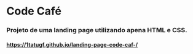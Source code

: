 # Code Café

### Projeto de uma landing page utilizando apena HTML e CSS.

#### https://1tatugf.github.io/landing-page-code-caf-/
